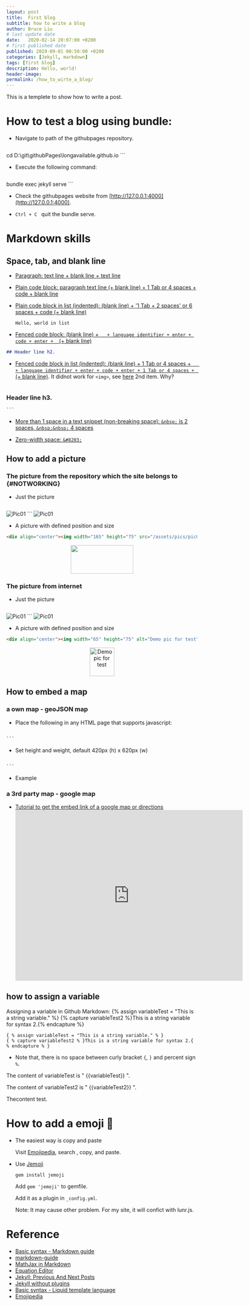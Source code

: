 ```yaml
---
layout: post
title:  First blog
subtitle: how to write a blog
author: Bruce Liu
# last update date
date:   2020-02-14 20:07:00 +0200
# first published date
published: 2019-09-01 00:50:00 +0200 
categories: [Jekyll, markdown]
tags: [first blog]
description: Hello, world!
header-image: 
permalink: /how_to_wirte_a_blog/
---
```

This is a templete to show how to write a post.
<!--the above is the excerpt-->
<!--more-->
<!--the following is the text-->

# How to test a blog using bundle:

- Navigate to path of the githubpages repository.

    ```sh
cd D:\git\githubPages\longavailable.github.io
    ```

- Execute the following command:

	```sh
bundle exec jekyll serve
	```

- Check the githubpages website from [http://127.0.0.1:4000](http://127.0.0.1:4000).

- `Ctrl + C ` quit the bundle serve.

# Markdown skills

## Space, tab, and blank line

- [Paragraph: text line + blank line + text line](https://markdown-guide.readthedocs.io/en/latest/basics.html#paragraphs)

- [Plain code block: paragraph text line (+ blank line) + 1 Tab or 4 spaces + code + blank line](https://markdown-guide.readthedocs.io/en/latest/basics.html?highlight=space#code-block)

- [Plain code block in list (indented): (blank line) + '1 Tab + 2 spaces' or 6 spaces  + code (+ blank line)](https://markdown-guide.readthedocs.io/en/latest/basics.html?highlight=space#code-block)

	  Hello, world in list

- [Fenced code block: (blank line) +  ` ` `  + language identifier + enter + code + enter + ` ` ` (+ blank line)](https://guides.github.com/pdfs/markdown-cheatsheet-online.pdf)

```md
## Header line h2.
```

- [Fenced code block in list (indented): (blank line) + 1 Tab or 4 spaces +  ` ` `  + language identifier + enter + code + enter + 1 Tab or 4 spaces + ` ` ` (+ blank line)](https://guides.github.com/pdfs/markdown-cheatsheet-online.pdf). It didnot work for `<img>`, see [here](#NOTWORKING) 2nd item. Why?

	```md
### Header line h3.
	```

- [More than 1 space in a text snippet (non-breaking space): `&nbsp;` is 2 spaces, `&nbsp;&nbsp;` 4 spaces](https://stackoverflow.com/a/15721400/12371819)

- [Zero-width space: `&#8203;`](https://en.wikipedia.org/wiki/Zero-width_space)

<!--<a class="headerlink" href="#code-inline" title="Permalink to this headline">¶</a>-->


## How to add a picture
	
### The picture from the repository which the site belongs to {#NOTWORKING}

- Just the picture

	```md
![Pic01](/assets/pics/pic01_green_test.png)
	```
![Pic01](/assets/pics/pic01_green_test.png)

- A picture with defined position and size

```html
<div align="center"><img width="165" height="75" src="/assets/pics/pic01_green_test.png"/></div>
```

<div align="center"><img width="165" height="75" src="/assets/pics/pic01_green_test.png"/></div>

### The picture from internet
- Just the picture

	```md
![Pic01](https://raw.githubusercontent.com/mzlogin/mzlogin.github.io/master/images/posts/markdown/demo.png)
	```
![Pic01](https://raw.githubusercontent.com/mzlogin/mzlogin.github.io/master/images/posts/markdown/demo.png)

- A picture with defined position and size

```html
<div align="center"><img width="65" height="75" alt="Demo pic for test" src="https://raw.githubusercontent.com/mzlogin/mzlogin.github.io/master/images/posts/markdown/demo.png"/></div>
```

<div align="center"><img width="65" height="75" alt="Demo pic for test" src="https://raw.githubusercontent.com/mzlogin/mzlogin.github.io/master/images/posts/markdown/demo.png"/></div>

## How to embed a map

### a own map - geoJSON map
- Place the following in any HTML page that supports javascript:

	```html
<script src="https://embed.github.com/view/geojson/<username>/<repo>/<ref>/<path_to_file>"></script>
	```

- Set height and weight, default 420px (h) x 620px (w)

    ```html
<script src="https://embed.github.com/view/geojson/<username>/<repo>/<ref>/<path_to_file>?width=<width>&height=<height>"></script>
    ```

- Example
	<div align="center">
		<script src="https://embed.github.com/view/geojson/longavailable/Polygon/master/afg.json?width=600&height=600"></script>
	</div>


### a 3rd party map - google map
- [Tutorial to get the embed link of a google map or directions](https://support.google.com/maps/answer/144361?co=GENIE.Platform%3DDesktop&hl=en)
	<div align="center">
		<iframe src="https://www.google.com/maps/embed?pb=!1m18!1m12!1m3!1d5938.9807235220605!2d12.447683826439667!3d41.903816266880455!2m3!1f0!2f0!3f0!3m2!1i1024!2i768!4f13.1!3m3!1m2!1s0x132f60660c3e3925%3A0x498c3835506c3c!2s00120%20Vatican%20City!5e0!3m2!1sen!2snl!4v1576946140498!5m2!1sen!2snl" width="600" height="450" frameborder="0" style="border:0;" allowfullscreen=""></iframe>
	</div>

## how to assign a variable

Assigning a variable in Github Markdown:
{% assign variableTest = "This is a string variable." %}
{% capture variableTest2 %}This is a string variable for syntax 2.{% endcapture %}

```
{ % assign variableTest = "This is a string variable." % }
{ % capture variableTest2 % }This is a string variable for syntax 2.{ % endcapture % }
```

- Note that, there is no space between curly bracket `{`, `}` and percent sign `%`.

The content of variableTest is " {{variableTest}} ".

The content of variableTest2 is " {{variableTest2}} ".

The&#8203;content test.


# How to add a emoji 🙈

- The easiest way is copy and paste
	
	Visit [Emojipedia](https://emojipedia.org/), search , copy, and paste.
	
- Use [Jemoji](https://github.com/jekyll/jemoji)

	  gem install jemoji
	
	Add `gem 'jemoji'` to gemfile.
	
	Add it as a plugin in `_config.yml`.
	
	Note: It may cause other problem. For my site, it will confict with lunr.js.



# Reference
- [Basic syntax - Markdown guide](https://www.markdownguide.org/basic-syntax/)
- [markdown-guide](https://markdown-guide.readthedocs.io/en/latest/index.html)
- [MathJax in Markdown](https://hiltmon.com/blog/2017/01/28/mathjax-in-markdown/)
- [Equation Editor](https://www.codecogs.com/latex/eqneditor.php)
- [Jekyll: Previous And Next Posts](https://www.bytedude.com/jekyll-previous-and-next-posts/)
- [Jekyll without plugins](https://jekyllcodex.org/without-plugins/)
- [Basic syntax - Liquid template language](https://shopify.github.io/liquid/basics/introduction/)
- [Emojipedia](https://emojipedia.org/)
